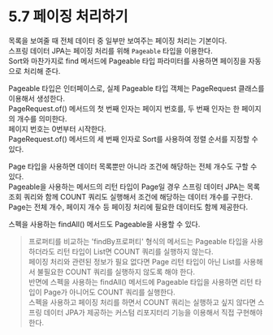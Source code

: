 # 5.7 페이징 처리하기

목록을 보여줄 때 전체 데이터 중 일부만 보여주는 페이징 처리는 기본이다.  
스프링 데이터 JPA는 페이징 처리를 위해 `Pageable` 타입을 이용한다.  
Sort와 마찬가지로 find 메서드에 Pageable 타입 파라미터를 사용하면 페이징을 자동으로 처리해 준다.

Pageable 타입은 인터페이스로, 실제 Pageable 타입 객체는 PageRequest 클래스를 이용해서 생성한다.  
PageRequest.of() 메서드의 첫 번째 인자는 페이지 번호를, 두 번째 인자는 한 페이지의 개수를 의미한다.  
페이지 번호는 0번부터 시작한다.  
PageRequest.of() 메서드의 세 번째 인자로 Sort를 사용하여 정렬 순서를 지정할 수 있다.

Page 타입을 사용하면 데이터 목록뿐만 아니라 조건에 해당하는 전체 개수도 구할 수 있다.  
Pageable을 사용하는 메서드의 리턴 타입이 Page일 경우 스프링 데이터 JPA는 목록 조회 쿼리와 함께 COUNT 쿼리도 실행해서 조건에 해당하는 데이터 개수를 구한다.  
Page는 전체 개수, 페이지 개수 등 페이징 처리에 필요한 데이터도 함께 제공한다.

스펙을 사용하는 findAll() 메서드도 Pageable을 사용할 수 있다.

> 프로퍼티를 비교하는 'findBy프로퍼티' 형식의 메서드는 Pageable 타입을 사용하더라도 리턴 타입이 List면 COUNT 쿼리를 실행하지 않는다.  
> 페이징 처리와 관련된 정보가 필요 없다면 Page 리턴 타입이 아닌 List를 사용해서 불필요한 COUNT 쿼리를 실행하지 않도록 해야 한다.  
> 반면에 스펙을 사용하는 findAll() 메서드에 Pageable 타입을 사용하면 리턴 타입이 Page가 아니어도 COUNT 쿼리를 실행한다.  
> 스펙을 사용하고 페이징 처리를 하면서 COUNT 쿼리는 실행하고 싶지 않다면 스프링 데이터 JPA가 제공하는 커스텀 리포지터리 기능을 이용해서 직접 구현해야 한다.
